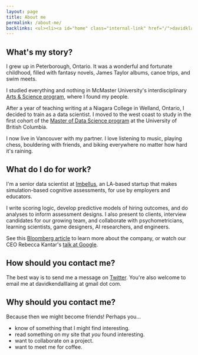 ```yaml
---
layout: page
title: About me
permalink: /about-me/
backlinks: <ul><li><a id="home" class="internal-link" href="/">davidklaing.com</a></li></ul>
---
```


## What's my story?

I grew up in Peterborough, Ontario. It was a wonderful and fortunate childhood, filled with fantasy novels, James Taylor albums, canoe trips, and swim meets.

I studied everything and nothing in McMaster University's interdisciplinary <a class="external-link" target="_blank" href="https://en.wikipedia.org/wiki/McMaster_Arts_and_Science">Arts & Science program</a>, where I found my people.

After a year of teaching writing at a Niagara College in Welland, Ontario, I decided to train as a data scientist. I moved to the west coast to study in the first cohort of the <a class="external-link" target="_blank" href="https://masterdatascience.ubc.ca/">Master of Data Science program</a> at the University of British Columbia.

I now live in Vancouver with my partner. I love listening to music, playing chess, bouldering with friends, and biking everywhere no matter how hard it's raining.

## What do I do for work?

I'm a senior data scientist at <a class="external-link" target="_blank" href="https://imbellus.com/">Imbellus</a>, an LA-based startup that makes simulation-based cognitive assessments, for use by employers and educators.

I write scoring logic, develop predictive models of hiring outcomes, and do analyses to inform assessment designs. I also present to clients, interview candidates for our growing team, and collaborate with psychometricians, learning scientists, game designers, AI researchers, and engineers.

See this <a class="external-link" target="_blank" href="https://www.bloomberg.com/news/features/2019-03-19/a-harvard-dropout-s-plan-to-fix-college-admissions-with-video-games">Bloomberg article</a> to learn more about the company, or watch our CEO Rebecca Kantar's <a class="external-link" target="_blank" href="https://www.youtube.com/watch?v=JoTlMNamSAg">talk at Google</a>.

## How should you contact me?

The best way is to send me a message on <a class="external-link" target="_blank" href="https://twitter.com/davidklaing">Twitter</a>. You're also welcome to email me at davidkendalllaing at gmail dot com.

## Why should you contact me?

Because then we might become friends! Perhaps you...

* know of something that I might find interesting.
* read something on my site that _you_ found interesting.
* want to collaborate on a project.
* want to meet me for coffee.